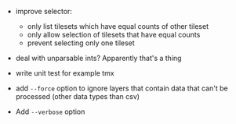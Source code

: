 - improve selector:

  - only list tilesets which have equal counts of other tileset
  - only allow selection of tilesets that have equal counts
  - prevent selecting only one tileset

- deal with unparsable ints? Apparently that's a thing
- write unit test for example tmx
- add `--force` option to ignore layers that contain data that can't be processed (other data types than csv)
- Add `--verbose` option
